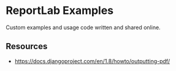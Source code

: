 # ReportLab Examples

Custom examples and usage code written and shared online.

## Resources

- https://docs.djangoproject.com/en/1.8/howto/outputting-pdf/
